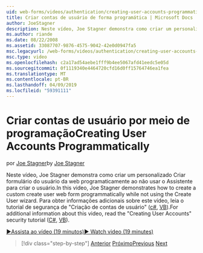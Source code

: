 ```yaml
---
uid: web-forms/videos/authentication/creating-user-accounts-programmatically
title: Criar contas de usuário de forma programática | Microsoft Docs
author: JoeStagner
description: Neste vídeo, Joe Stagner demonstra como criar um personalizado Criar formulário do usuário da web programaticamente ao não usar o Assistente para criar o usuário. Para mais eu...
ms.author: riande
ms.date: 08/22/2008
ms.assetid: 33087707-9876-4575-9042-42e0d0947fa5
msc.legacyurl: /web-forms/videos/authentication/creating-user-accounts-programmatically
msc.type: video
ms.openlocfilehash: c2a17ad54aebe1fff9b4ee5067afd41eedc5e05d
ms.sourcegitcommit: 0f1119340e4464720cfd16d0ff15764746ea1fea
ms.translationtype: MT
ms.contentlocale: pt-BR
ms.lasthandoff: 04/09/2019
ms.locfileid: "59391111"
---
```

# <a name="creating-user-accounts-programmatically"></a><span data-ttu-id="1598e-104">Criar contas de usuário por meio de programação</span><span class="sxs-lookup"><span data-stu-id="1598e-104">Creating User Accounts Programmatically</span></span>

<span data-ttu-id="1598e-105">por [Joe Stagner](https://github.com/JoeStagner)</span><span class="sxs-lookup"><span data-stu-id="1598e-105">by [Joe Stagner](https://github.com/JoeStagner)</span></span>

<span data-ttu-id="1598e-106">Neste vídeo, Joe Stagner demonstra como criar um personalizado Criar formulário do usuário da web programaticamente ao não usar o Assistente para criar o usuário.</span><span class="sxs-lookup"><span data-stu-id="1598e-106">In this video, Joe Stagner demonstrates how to create a custom create user web form programmatically while not using the Create User wizard.</span></span> <span data-ttu-id="1598e-107">Para obter informações adicionais sobre este vídeo, leia o tutorial de segurança de "Criação de contas de usuário" ([c#](../../overview/older-versions-security/membership/creating-user-accounts-cs.md), [VB](../../overview/older-versions-security/membership/creating-user-accounts-vb.md)).</span><span class="sxs-lookup"><span data-stu-id="1598e-107">For additional information about this video, read the "Creating User Accounts" security tutorial ([C#](../../overview/older-versions-security/membership/creating-user-accounts-cs.md), [VB](../../overview/older-versions-security/membership/creating-user-accounts-vb.md)).</span></span>

[<span data-ttu-id="1598e-108">&#9654;Assista ao vídeo (19 minutos)</span><span class="sxs-lookup"><span data-stu-id="1598e-108">&#9654; Watch video (19 minutes)</span></span>](https://channel9.msdn.com/Blogs/ASP-NET-Site-Videos/creating-user-accounts-programmatically)

> [!div class="step-by-step"]
> <span data-ttu-id="1598e-109">[Anterior](creating-user-accounts-with-the-create-user-wizard.md)
> [Próximo](validating-users-manually.md)</span><span class="sxs-lookup"><span data-stu-id="1598e-109">[Previous](creating-user-accounts-with-the-create-user-wizard.md)
[Next](validating-users-manually.md)</span></span>
